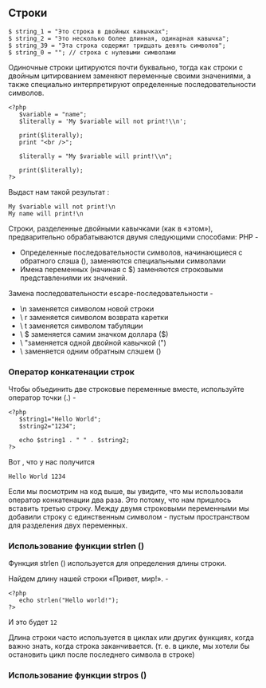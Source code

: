  ## Строки 
 ```
 $ string_1 = "Это строка в двойных кавычках";
 $ string_2 = "Это несколько более длинная, одинарная кавычка";
 $ string_39 = "Эта строка содержит тридцать девять символов";
 $ string_0 = ""; // строка с нулевыми символами
 ```
 
 Одиночные строки цитируются почти буквально, тогда как строки с двойным цитированием заменяют переменные своими значениями,
  а также специально интерпретируют определенные последовательности символов.
  ```
  <?php
     $variable = "name";
     $literally = 'My $variable will not print!\\n';
     
     print($literally);
     print "<br />";
     
     $literally = "My $variable will print!\\n";
     
     print($literally);
  ?>
  ```
  Выдаст нам такой результат :
  ```
  My $variable will not print!\n
  My name will print!\n
  ```
 Строки, разделенные двойными кавычками (как в «этом»), предварительно обрабатываются двумя следующими способами: PHP -
* Определенные последовательности символов, начинающиеся с обратного слэша (\), заменяются специальными символами
* Имена переменных (начиная с $) заменяются строковыми представлениями их значений.

Замена последовательности escape-последовательности -
* \n заменяется символом новой строки
* \ r заменяется символом возврата каретки
* \ t заменяется символом табуляции
* \ $ заменяется самим значком доллара ($)
* \ "заменяется одной двойной кавычкой (")
* \\ заменяется одним обратным слэшем (\)

### Оператор конкатенации строк

Чтобы объединить две строковые переменные вместе, используйте оператор точки (.) -
```
<?php
   $string1="Hello World";
   $string2="1234";
   
   echo $string1 . " " . $string2;
?>
```
Вот , что у нас получится 
```
Hello World 1234
```
Если мы посмотрим на код выше, вы увидите, что мы использовали оператор конкатенации два раза. Это потому, что нам пришлось вставить третью строку.
Между двумя строковыми переменными мы добавили строку с единственным символом - пустым пространством для разделения двух переменных.

### Использование функции strlen ()

Функция strlen () используется для определения длины строки.

Найдем длину нашей строки «Привет, мир!». -
```
<?php
   echo strlen("Hello world!");
?>
```
 И это будет ```12```

Длина строки часто используется в циклах или других функциях, когда важно знать, когда строка заканчивается. 
(т. е. в цикле, мы хотели бы остановить цикл после последнего символа в строке)
### Использование функции strpos ()
